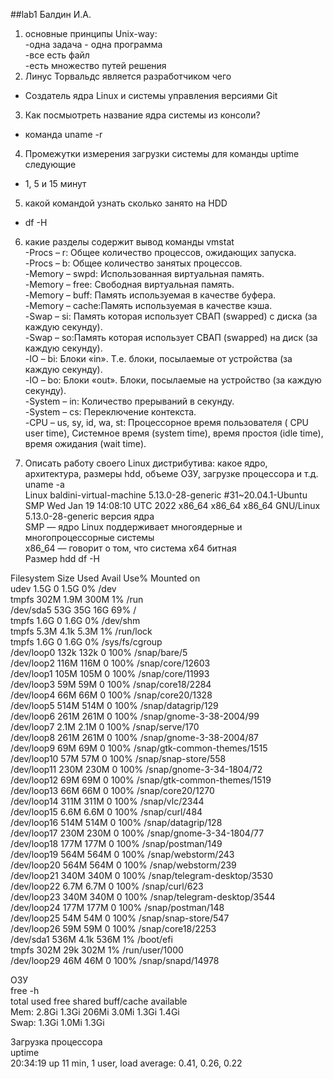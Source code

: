 ##lab1 Балдин И.А.
1) основные принципы Unix-way: <br />
-одна задача - одна программа  <br />
-все есть файл <br />
-есть множество путей решения  <br />
2) Линус Торвальдс является разработчиком чего <br />
- Создатель ядра Linux и системы управления версиями Git <br />
3) Как посмыотреть название ядра системы из консоли? <br />
- команда uname -r <br />
4) Промежутки измерения загрузки системы для команды uptime следующие <br />
- 1, 5 и 15 минут  <br />
5) какой командой узнать сколько занято на HDD <br />
- df -H <br />
6) какие разделы содержит вывод команды vmstat <br />
-Procs – r: Общее количество процессов, ожидающих запуска. <br />
-Procs – b: Общее количество занятых процессов. <br />
-Memory – swpd: Использованная виртуальная память. <br />
-Memory – free: Свободная виртуальная память. <br />
-Memory – buff: Память используемая в качестве буфера. <br />
-Memory – cache:Память используемая в качестве кэша. <br />
-Swap – si: Память которая использует СВАП (swapped) с диска (за каждую секунду). <br />
-Swap – so:Память которая использует СВАП (swapped) на диск (за каждую секунду). <br />
-IO – bi: Блоки «in». Т.е. блоки, посылаемые от устройства (за каждую секунду). <br />
-IO – bo: Блоки «out». Блоки, посылаемые на устройство (за каждую секунду). <br />
-System – in:  Количество прерываний в секунду. <br />
-System – cs: Переключение контекста. <br />
-CPU – us, sy, id, wa, st: Процессорное время пользователя ( CPU user time), Системное время (system time), время простоя (idle time), время ожидания (wait time). <br />

7) Описать работу своего Linux дистрибутива: какое ядро, архитектура, размеры hdd, объеме ОЗУ, загрузке процессора и т.д. <br />
 uname -a <br />
 Linux baldini-virtual-machine 5.13.0-28-generic #31~20.04.1-Ubuntu SMP Wed Jan 19 14:08:10 UTC 2022 x86_64 x86_64 x86_64 GNU/Linux <br />
5.13.0-28-generic версия ядра <br />
SMP — ядро Linux поддерживает многоядерные и многопроцессорные системы <br />
x86_64 — говорит о том, что система x64 битная <br />
Размер hdd
df -H <br />

Filesystem      Size  Used Avail Use% Mounted on <br />
udev            1.5G     0  1.5G   0% /dev <br />
tmpfs           302M  1.9M  300M   1% /run <br />
/dev/sda5        53G   35G   16G  69% / <br />
tmpfs           1.6G     0  1.6G   0% /dev/shm <br />
tmpfs           5.3M  4.1k  5.3M   1% /run/lock <br />
tmpfs           1.6G     0  1.6G   0% /sys/fs/cgroup <br />
/dev/loop0      132k  132k     0 100% /snap/bare/5 <br />
/dev/loop2      116M  116M     0 100% /snap/core/12603 <br />
/dev/loop1      105M  105M     0 100% /snap/core/11993 <br />
/dev/loop3       59M   59M     0 100% /snap/core18/2284 <br />
/dev/loop4       66M   66M     0 100% /snap/core20/1328 <br />
/dev/loop5      514M  514M     0 100% /snap/datagrip/129 <br />
/dev/loop6      261M  261M     0 100% /snap/gnome-3-38-2004/99 <br />
/dev/loop7      2.1M  2.1M     0 100% /snap/serve/170 <br />
/dev/loop8      261M  261M     0 100% /snap/gnome-3-38-2004/87 <br />
/dev/loop9       69M   69M     0 100% /snap/gtk-common-themes/1515 <br />
/dev/loop10      57M   57M     0 100% /snap/snap-store/558 <br />
/dev/loop11     230M  230M     0 100% /snap/gnome-3-34-1804/72 <br />
/dev/loop12      69M   69M     0 100% /snap/gtk-common-themes/1519 <br />
/dev/loop13      66M   66M     0 100% /snap/core20/1270 <br />
/dev/loop14     311M  311M     0 100% /snap/vlc/2344 <br />
/dev/loop15     6.6M  6.6M     0 100% /snap/curl/484 <br />
/dev/loop16     514M  514M     0 100% /snap/datagrip/128 <br />
/dev/loop17     230M  230M     0 100% /snap/gnome-3-34-1804/77 <br />
/dev/loop18     177M  177M     0 100% /snap/postman/149 <br />
/dev/loop19     564M  564M     0 100% /snap/webstorm/243 <br />
/dev/loop20     564M  564M     0 100% /snap/webstorm/239 <br />
/dev/loop21     340M  340M     0 100% /snap/telegram-desktop/3530 <br />
/dev/loop22     6.7M  6.7M     0 100% /snap/curl/623 <br />
/dev/loop23     340M  340M     0 100% /snap/telegram-desktop/3544 <br />
/dev/loop24     177M  177M     0 100% /snap/postman/148 <br />
/dev/loop25      54M   54M     0 100% /snap/snap-store/547 <br />
/dev/loop26      59M   59M     0 100% /snap/core18/2253 <br />
/dev/sda1       536M  4.1k  536M   1% /boot/efi <br />
tmpfs           302M   29k  302M   1% /run/user/1000 <br />
/dev/loop29      46M   46M     0 100% /snap/snapd/14978 <br />

ОЗУ  <br />
free -h <br />
             total        used        free      shared  buff/cache   available <br />
Mem:          2.8Gi       1.3Gi       206Mi       3.0Mi       1.3Gi       1.4Gi <br />
Swap:         1.3Gi       1.0Mi       1.3Gi <br />

Загрузка процессора <br />
uptime <br />
20:34:19 up 11 min,  1 user,  load average: 0.41, 0.26, 0.22
